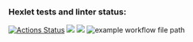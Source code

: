### Hexlet tests and linter status:
[![Actions Status](https://github.com/Angryaddict/frontend-project-lvl1/workflows/hexlet-check/badge.svg)](https://github.com/Angryaddict/frontend-project-lvl1/actions)
<a href="https://codeclimate.com/github/codeclimate/codeclimate/maintainability"><img src="https://api.codeclimate.com/v1/badges/a99a88d28ad37a79dbf6/maintainability" /></a>
<a href="https://codeclimate.com/github/codeclimate/codeclimate/test_coverage"><img src="https://api.codeclimate.com/v1/badges/a99a88d28ad37a79dbf6/test_coverage" /></a>
![example workflow file path](https://github.com/Angryaddict/frontend-project-lvl1/workflows/.github/workflows/linter.yml/badge.svg)

